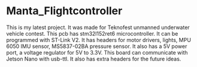 # Manta_Flightcontroller
This is my latest project. It was made for Teknofest unmanned underwater vehicle contest.
This pcb has stm32l152ret6 microcontroller. It can be programmed with ST-Link V2. It has headers for motor drivers, lights, MPU 6050 IMU sensor, MS5837-02BA pressure sensor.
It also has a 5V power port, a voltage regulator for 5V to 3.3V. This board can communicate with Jetson Nano with usb-ttl. It also has extra headers for the future ideas.
